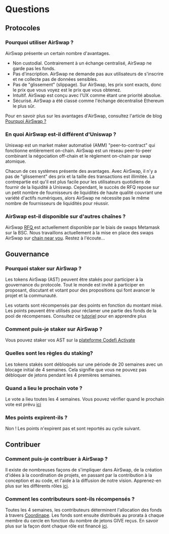 # Questions

## Protocoles

### Pourquoi utiliser AirSwap ?

AirSwap présente un certain nombre d'avantages.

* Non custodial. Contrairement à un échange centralisé, AirSwap ne garde pas les fonds.
* Pas d'inscription. AirSwap ne demande pas aux utilisateurs de s'inscrire et ne collecte pas de données sensibles.
* Pas de "glissement" (slippage). Sur AirSwap, les prix sont exacts, donc le prix que vous voyez est le prix que vous obtenez.
* Intuitif. AirSwap est conçu avec l'UX comme étant une priorité absolue.
* Sécurisé. AirSwap a été classé comme l'échange décentralisé Ethereum le plus sûr.

Pour en savoir plus sur les avantages d'AirSwap, consultez l'article de blog [Pourquoi AirSwap ?](https://medium.com/fluidity/why-airswap-62ff8b4ee81d)

### En quoi AirSwap est-il différent d'Uniswap ?

Uniswap est un market maker automatisé (AMM) "peer-to-contract" qui fonctionne entièrement on-chain. AirSwap est un réseau peer-to-peer combinant la négociation off-chain et le règlement on-chain par swap atomique.

Chacun de ces systèmes présente des avantages. Avec AirSwap, il n'y a pas de "glissement" des prix et la taille des transactions est illimitée. La contrepartie est qu'il est plus facile pour les utilisateurs quotidiens de fournir de la liquidité à Uniswap. Cependant, le succès de RFQ repose sur un petit nombre de fournisseurs de liquidités de haute qualité couvrant une variété d'actifs numériques, alors AirSwap ne nécessite pas le même nombre de fournisseurs de liquidités pour réussir.

### AirSwap est-il disponible sur d'autres chaînes ?

AirSwap [RFQ ](technology/request-for-quote.md)est actuellement disponible par le biais de swaps Metamask sur la BSC. Nous travaillons actuellement à la mise en place des swaps AirSwap sur [chain near you](https://github.com/airswap/airswap-aips/issues/49). Restez à l'écoute...

## Gouvernance

### Pourquoi staker sur AirSwap ?

Les tokens AirSwap (AST) peuvent être stakés pour participer à la gouvernance du protocole. Tout le monde est invité à participer en proposant, discutant et votant pour des propositions qui font avancer le projet et la communauté.

Les votants sont récompensés par des points en fonction du montant misé. Les points peuvent être utilisés pour réclamer une partie des fonds de la pool de récompenses. Consultez ce [tutoriel](guides/voters.md) pour en apprendre plus

### Comment puis-je staker sur AirSwap ?

Vous pouvez staker vos AST sur la [plateforme Codefi Activate](https://activate.codefi.network/staking/airswap/governance)

### Quelles sont les règles du staking?

Les tokens stakés sont débloqués sur une période de 20 semaines avec un blocage initial de 4 semaines. Cela signifie que vous ne pouvez pas débloquer de jetons pendant les 4 premières semaines.

### Quand a lieu le prochain vote ?

Le vote a lieu toutes les 4 semaines. Vous pouvez vérifier quand le prochain vote est prévu [ici](https://dune.xyz/agrimony/airswap\_3)

### Mes points expirent-ils ?

Non ! Les points n'expirent pas et sont reportés au cycle suivant.

## Contribuer

### Comment puis-je contribuer à AirSwap ?

Il existe de nombreuses façons de s'impliquer dans AirSwap, de la création d'idées à la coordination de projets, en passant par la contribution à la conception et au code, et l'aide à la diffusion de notre vision. Apprenez-en plus sur les différents rôles [ici](community/roles.md).

### Comment les contributeurs sont-ils récompensés ?

Toutes les 4 semaines, les contributeurs déterminent l'allocation des fonds à travers [Coordinape](https://coordinape.com). Les fonds sont ensuite distribués au prorata à chaque membre du cercle en fonction du nombre de jetons GIVE reçus. En savoir plus sur la façon dont chaque rôle est financé [ici](community/rewards.md#circle-funding).
